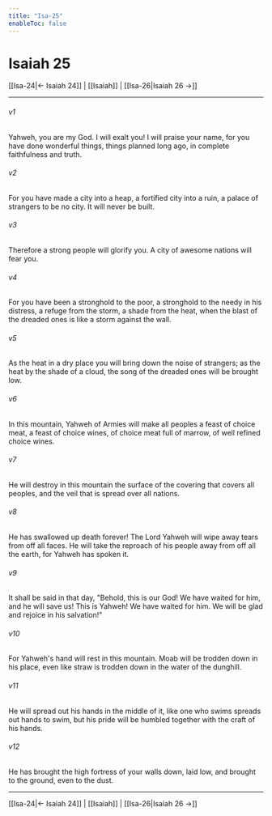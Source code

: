 ```yaml
---
title: "Isa-25"
enableToc: false
---
```

# Isaiah 25

[[Isa-24|← Isaiah 24]] | [[Isaiah]] | [[Isa-26|Isaiah 26 →]]
***



###### v1 
Yahweh, you are my God. I will exalt you! I will praise your name, for you have done wonderful things, things planned long ago, in complete faithfulness and truth. 

###### v2 
For you have made a city into a heap, a fortified city into a ruin, a palace of strangers to be no city. It will never be built. 

###### v3 
Therefore a strong people will glorify you. A city of awesome nations will fear you. 

###### v4 
For you have been a stronghold to the poor, a stronghold to the needy in his distress, a refuge from the storm, a shade from the heat, when the blast of the dreaded ones is like a storm against the wall. 

###### v5 
As the heat in a dry place you will bring down the noise of strangers; as the heat by the shade of a cloud, the song of the dreaded ones will be brought low. 

###### v6 
In this mountain, Yahweh of Armies will make all peoples a feast of choice meat, a feast of choice wines, of choice meat full of marrow, of well refined choice wines. 

###### v7 
He will destroy in this mountain the surface of the covering that covers all peoples, and the veil that is spread over all nations. 

###### v8 
He has swallowed up death forever! The Lord Yahweh will wipe away tears from off all faces. He will take the reproach of his people away from off all the earth, for Yahweh has spoken it. 

###### v9 
It shall be said in that day, "Behold, this is our God! We have waited for him, and he will save us! This is Yahweh! We have waited for him. We will be glad and rejoice in his salvation!" 

###### v10 
For Yahweh's hand will rest in this mountain. Moab will be trodden down in his place, even like straw is trodden down in the water of the dunghill. 

###### v11 
He will spread out his hands in the middle of it, like one who swims spreads out hands to swim, but his pride will be humbled together with the craft of his hands. 

###### v12 
He has brought the high fortress of your walls down, laid low, and brought to the ground, even to the dust.

***
[[Isa-24|← Isaiah 24]] | [[Isaiah]] | [[Isa-26|Isaiah 26 →]]
